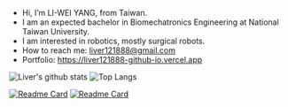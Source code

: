 - Hi, I’m LI-WEI YANG, from Taiwan.
- I am an expected bachelor in Biomechatronics Engineering at National Taiwan University.
- I am interested in robotics, mostly surgical robots.
- How to reach me: liver121888@gmail.com
- Portfolio: https://liver121888-github-io.vercel.app

![Liver's github stats](https://github-readme-stats.vercel.app/api?username=liver121888&count_private=true&theme=synthwave)
![Top Langs](https://github-readme-stats.vercel.app/api/top-langs/?username=liver121888&layout=compact&theme=synthwave&hide=jupyter%20notebook)

[![Readme Card](https://github-readme-stats.vercel.app/api/pin/?username=liver121888&theme=synthwave&repo=NTUBME-2021-DIP-Assignments)](https://github.com/liver121888/NTUBME-2021-DIP-Assignments)
[![Readme Card](https://github-readme-stats.vercel.app/api/pin/?username=liver121888&theme=synthwave&repo=NTUCSIE-2021-Robotics-Assignments)](https://github.com/liver121888/NTUCSIE-2021-Robotics-Assignments)


<!---
liver121888/liver121888 is a ✨ special ✨ repository because its `README.md` (this file) appears on your GitHub profile.
You can click the Preview link to take a look at your changes.
--->
